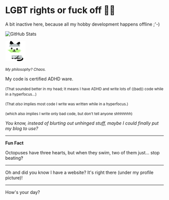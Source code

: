 # LGBT rights or fuck off 🏳️‍🌈

A bit inactive here, because all my hobby development happens offline ;'-)

![GitHub Stats](https://github-readme-stats.vercel.app/api/top-langs/?username=in-a-dil-emma&theme=default&show_icons=true&hide_border=true&layout=compact)

<img src="agender-cat.svg" alt="" width="64" height="64" />

<small><i>My philosophy? Chaos.</i></small>

My code is certified ADHD ware.

<small>(That sounded better in my head; It means I have ADHD and write lots of ((bad)) code while in a hyperfocus...)</small>

<small>(That _also_ implies most code I write was written while in a hyperfocus.)</small>

<small>(which also implies I write only bad code, but don't tell anyone shhhhhhh)</small>

_You know, instead of blurting out unhinged stuff, maybe I could finally put my blog to use?_

---

**Fun Fact**

Octopuses have three hearts, but when they swim, two of them just... stop beating‽

---

Oh and did you know I have a website? It's right there (under my profile picture)!

---

How's your day?
